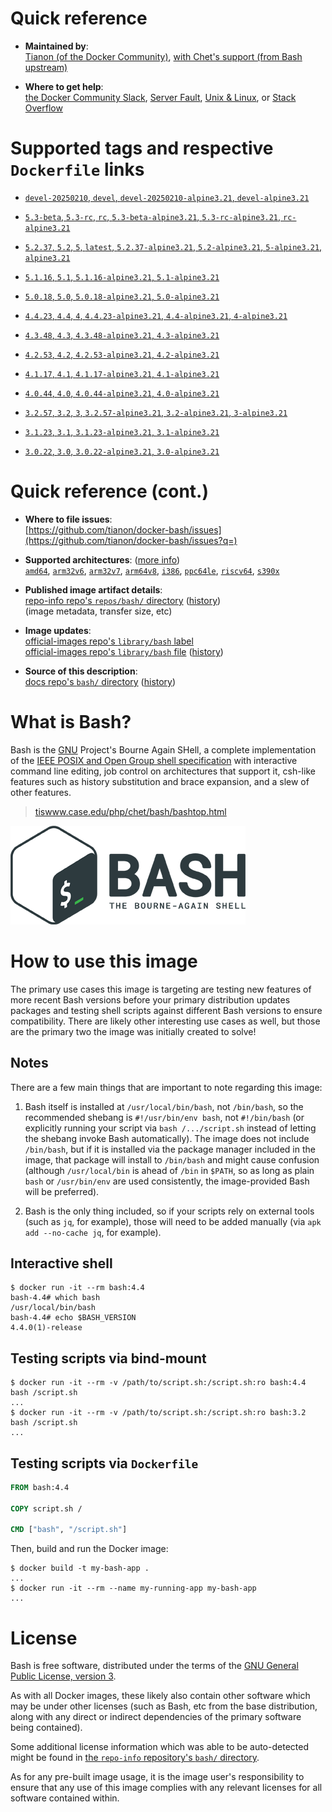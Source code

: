<!--

********************************************************************************

WARNING:

    DO NOT EDIT "bash/README.md"

    IT IS AUTO-GENERATED

    (from the other files in "bash/" combined with a set of templates)

********************************************************************************

-->

# Quick reference

-	**Maintained by**:  
	[Tianon (of the Docker Community)](https://github.com/tianon/docker-bash), [with Chet's support (from Bash upstream)](https://github.com/docker-library/official-images/pull/2217#issue-181031192)

-	**Where to get help**:  
	[the Docker Community Slack](https://dockr.ly/comm-slack), [Server Fault](https://serverfault.com/help/on-topic), [Unix & Linux](https://unix.stackexchange.com/help/on-topic), or [Stack Overflow](https://stackoverflow.com/help/on-topic)

# Supported tags and respective `Dockerfile` links

-	[`devel-20250210`, `devel`, `devel-20250210-alpine3.21`, `devel-alpine3.21`](https://github.com/tianon/docker-bash/blob/6df7584d75e3b73e0cb94a1e17ff3a58a8133089/devel/Dockerfile)

-	[`5.3-beta`, `5.3-rc`, `rc`, `5.3-beta-alpine3.21`, `5.3-rc-alpine3.21`, `rc-alpine3.21`](https://github.com/tianon/docker-bash/blob/7414f66135e4327b0cca7644bdaf98f22e227c6c/5.3-rc/Dockerfile)

-	[`5.2.37`, `5.2`, `5`, `latest`, `5.2.37-alpine3.21`, `5.2-alpine3.21`, `5-alpine3.21`, `alpine3.21`](https://github.com/tianon/docker-bash/blob/712b1f0c63d45c37d1072e6e9e635da1edfb0734/5.2/Dockerfile)

-	[`5.1.16`, `5.1`, `5.1.16-alpine3.21`, `5.1-alpine3.21`](https://github.com/tianon/docker-bash/blob/712b1f0c63d45c37d1072e6e9e635da1edfb0734/5.1/Dockerfile)

-	[`5.0.18`, `5.0`, `5.0.18-alpine3.21`, `5.0-alpine3.21`](https://github.com/tianon/docker-bash/blob/4811b83a9b81e2af6587fbe01c7932a078cb1acc/5.0/Dockerfile)

-	[`4.4.23`, `4.4`, `4`, `4.4.23-alpine3.21`, `4.4-alpine3.21`, `4-alpine3.21`](https://github.com/tianon/docker-bash/blob/9d45ba25a4e765a55bac62098e4f0360dc3c79b3/4.4/Dockerfile)

-	[`4.3.48`, `4.3`, `4.3.48-alpine3.21`, `4.3-alpine3.21`](https://github.com/tianon/docker-bash/blob/ddea3cd1ca0fc97dc8ba41ddac489eec71ee8081/4.3/Dockerfile)

-	[`4.2.53`, `4.2`, `4.2.53-alpine3.21`, `4.2-alpine3.21`](https://github.com/tianon/docker-bash/blob/ddea3cd1ca0fc97dc8ba41ddac489eec71ee8081/4.2/Dockerfile)

-	[`4.1.17`, `4.1`, `4.1.17-alpine3.21`, `4.1-alpine3.21`](https://github.com/tianon/docker-bash/blob/ddea3cd1ca0fc97dc8ba41ddac489eec71ee8081/4.1/Dockerfile)

-	[`4.0.44`, `4.0`, `4.0.44-alpine3.21`, `4.0-alpine3.21`](https://github.com/tianon/docker-bash/blob/ddea3cd1ca0fc97dc8ba41ddac489eec71ee8081/4.0/Dockerfile)

-	[`3.2.57`, `3.2`, `3`, `3.2.57-alpine3.21`, `3.2-alpine3.21`, `3-alpine3.21`](https://github.com/tianon/docker-bash/blob/ddea3cd1ca0fc97dc8ba41ddac489eec71ee8081/3.2/Dockerfile)

-	[`3.1.23`, `3.1`, `3.1.23-alpine3.21`, `3.1-alpine3.21`](https://github.com/tianon/docker-bash/blob/ddea3cd1ca0fc97dc8ba41ddac489eec71ee8081/3.1/Dockerfile)

-	[`3.0.22`, `3.0`, `3.0.22-alpine3.21`, `3.0-alpine3.21`](https://github.com/tianon/docker-bash/blob/ddea3cd1ca0fc97dc8ba41ddac489eec71ee8081/3.0/Dockerfile)

# Quick reference (cont.)

-	**Where to file issues**:  
	[https://github.com/tianon/docker-bash/issues](https://github.com/tianon/docker-bash/issues?q=)

-	**Supported architectures**: ([more info](https://github.com/docker-library/official-images#architectures-other-than-amd64))  
	[`amd64`](https://hub.docker.com/r/amd64/bash/), [`arm32v6`](https://hub.docker.com/r/arm32v6/bash/), [`arm32v7`](https://hub.docker.com/r/arm32v7/bash/), [`arm64v8`](https://hub.docker.com/r/arm64v8/bash/), [`i386`](https://hub.docker.com/r/i386/bash/), [`ppc64le`](https://hub.docker.com/r/ppc64le/bash/), [`riscv64`](https://hub.docker.com/r/riscv64/bash/), [`s390x`](https://hub.docker.com/r/s390x/bash/)

-	**Published image artifact details**:  
	[repo-info repo's `repos/bash/` directory](https://github.com/docker-library/repo-info/blob/master/repos/bash) ([history](https://github.com/docker-library/repo-info/commits/master/repos/bash))  
	(image metadata, transfer size, etc)

-	**Image updates**:  
	[official-images repo's `library/bash` label](https://github.com/docker-library/official-images/issues?q=label%3Alibrary%2Fbash)  
	[official-images repo's `library/bash` file](https://github.com/docker-library/official-images/blob/master/library/bash) ([history](https://github.com/docker-library/official-images/commits/master/library/bash))

-	**Source of this description**:  
	[docs repo's `bash/` directory](https://github.com/docker-library/docs/tree/master/bash) ([history](https://github.com/docker-library/docs/commits/master/bash))

# What is Bash?

Bash is the [GNU](http://www.gnu.org/) Project's Bourne Again SHell, a complete implementation of the [IEEE POSIX and Open Group shell specification](http://www.opengroup.org/onlinepubs/9699919799/nfindex.html) with interactive command line editing, job control on architectures that support it, csh-like features such as history substitution and brace expansion, and a slew of other features.

> [tiswww.case.edu/php/chet/bash/bashtop.html](https://tiswww.case.edu/php/chet/bash/bashtop.html)

![logo](https://raw.githubusercontent.com/docker-library/docs/5cb6fef6ed317e5af7e1e14e64c18c2b81657e81/bash/logo.png)

# How to use this image

The primary use cases this image is targeting are testing new features of more recent Bash versions before your primary distribution updates packages and testing shell scripts against different Bash versions to ensure compatibility. There are likely other interesting use cases as well, but those are the primary two the image was initially created to solve!

## Notes

There are a few main things that are important to note regarding this image:

1.	Bash itself is installed at `/usr/local/bin/bash`, not `/bin/bash`, so the recommended shebang is `#!/usr/bin/env bash`, not `#!/bin/bash` (or explicitly running your script via `bash /.../script.sh` instead of letting the shebang invoke Bash automatically). The image does not include `/bin/bash`, but if it is installed via the package manager included in the image, that package will install to `/bin/bash` and might cause confusion (although `/usr/local/bin` is ahead of `/bin` in `$PATH`, so as long as plain `bash` or `/usr/bin/env` are used consistently, the image-provided Bash will be preferred).

2.	Bash is the only thing included, so if your scripts rely on external tools (such as `jq`, for example), those will need to be added manually (via `apk add --no-cache jq`, for example).

## Interactive shell

```console
$ docker run -it --rm bash:4.4
bash-4.4# which bash
/usr/local/bin/bash
bash-4.4# echo $BASH_VERSION
4.4.0(1)-release
```

## Testing scripts via bind-mount

```console
$ docker run -it --rm -v /path/to/script.sh:/script.sh:ro bash:4.4 bash /script.sh
...
$ docker run -it --rm -v /path/to/script.sh:/script.sh:ro bash:3.2 bash /script.sh
...
```

## Testing scripts via `Dockerfile`

```dockerfile
FROM bash:4.4

COPY script.sh /

CMD ["bash", "/script.sh"]
```

Then, build and run the Docker image:

```console
$ docker build -t my-bash-app .
...
$ docker run -it --rm --name my-running-app my-bash-app
...
```

# License

Bash is free software, distributed under the terms of the [GNU General Public License, version 3](http://www.gnu.org/licenses/gpl.html).

As with all Docker images, these likely also contain other software which may be under other licenses (such as Bash, etc from the base distribution, along with any direct or indirect dependencies of the primary software being contained).

Some additional license information which was able to be auto-detected might be found in [the `repo-info` repository's `bash/` directory](https://github.com/docker-library/repo-info/tree/master/repos/bash).

As for any pre-built image usage, it is the image user's responsibility to ensure that any use of this image complies with any relevant licenses for all software contained within.
